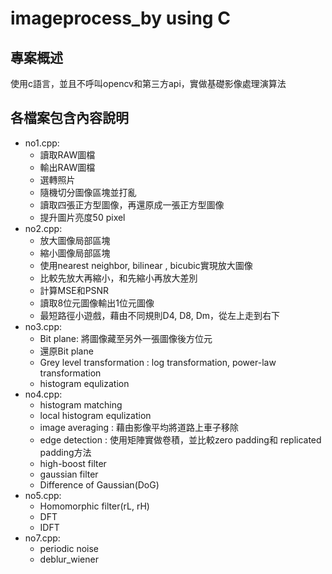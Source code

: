 # imageprocess_by using C 

## 專案概述
使用c語言，並且不呼叫opencv和第三方api，實做基礎影像處理演算法

## 各檔案包含內容說明
* no1.cpp: 
  * 讀取RAW圖檔
  * 輸出RAW圖檔
  * 選轉照片
  * 隨機切分圖像區塊並打亂
  * 讀取四張正方型圖像，再還原成一張正方型圖像
  * 提升圖片亮度50 pixel
* no2.cpp:
  * 放大圖像局部區塊
  * 縮小圖像局部區塊
  * 使用nearest neighbor, bilinear , bicubic實現放大圖像
  * 比較先放大再縮小，和先縮小再放大差別
  * 計算MSE和PSNR
  * 讀取8位元圖像輸出1位元圖像
  * 最短路徑小遊戲，藉由不同規則D4, D8, Dm，從左上走到右下
* no3.cpp:
  * Bit plane: 將圖像藏至另外一張圖像後方位元  
  * 還原Bit plane
  * Grey level transformation : log transformation, power-law transformation
  * histogram equlization
* no4.cpp:
  * histogram matching
  * local histogram equlization 
  * image averaging : 藉由影像平均將道路上車子移除
  * edge detection : 使用矩陣實做卷積，並比較zero padding和 replicated padding方法
  * high-boost filter
  * gaussian filter
  * Difference of Gaussian(DoG)
* no5.cpp:
  * Homomorphic filter(rL, rH)
  * DFT
  * IDFT 
* no7.cpp:
  * periodic noise 
  * deblur_wiener
